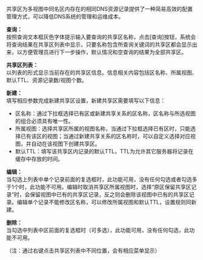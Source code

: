 共享区为多视图中同名区内存在的相同DNS资源记录提供了一种简易高效的配置管理方式，可以降低DNS系统的管理和运维成本。

**查询：**  
按照查询文本框灰色字体提示输入要查询的共享区名称，点击[查询]按钮，系统会将查询结果在共享区列表中显示，只要名称包含所查询关键词的共享区都会显示出来，以方便管理员进行下一步操作，默认情况和空查询的结果为全部共享区。

**共享区列表：**  
以列表的形式显示当前存在的共享区信息。信息相关内容包括区名称、所属视图、默认TTL、资源记录数/视图个数。

**新建：**  
填写相应参数完成新建共享区设置，新建共享区需要填写以下信息：  
- 区名称：通过下拉框选择已有区或新建共享关系的区名称，区名称与所选视图的组合必须具有唯一性。  
- 所属视图：选择共享区所属的视图名称，当通过下拉框选择已有区时，只能选择已有该区的视图；当通过新建共享关系的区名称时，可以自定义选择对应视图，并自动在该视图下创建共享区。  
- 默认TTL：填写该共享区内记录的默认TTL，TTL为允许其它服务器将记录在缓存中存放的时间。

**编辑：**  
当勾选上列表中单个记录前面的复选框时，此功能可用，没有任何勾选或者勾选多于1个时，此功能不可用。编辑时取消共享区所属视图时，选择“原区保留共享区记录”时，会保留视图中已有的共享区记录，反之则会删除该视图中已有的共享区记录。编辑单个记录不能修改区名称，可以修改所属视图和默认TTL，设置规则同新建。

**删除：**  
当勾选中列表中区前面的复选框时（可多选），此功能可用，没有任何勾选，此功能不可用。

（注：通过右键点击共享区列表中不同位置，会有相应菜单显示）
